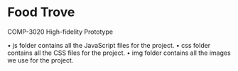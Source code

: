 # Food Trove
COMP-3020 High-fidelity Prototype

• js folder contains all the JavaScript files for the project.
• css folder contains all the CSS files for the project.
• img folder contains all the images we use for the project.
